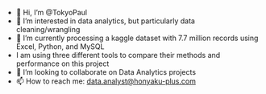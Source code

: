 - 👋 Hi, I’m @TokyoPaul
- 👀 I’m interested in data analytics, but particularly data cleaning/wrangling
- 🌱 I’m currently processing a kaggle dataset with 7.7 million records using Excel, Python, and MySQL
- I am using three different tools to compare their methods and performance on this project
- 💞️ I’m looking to collaborate on Data Analytics projects 
- 📫 How to reach me: data.analyst@honyaku-plus.com

<!---
TokyoPaul/TokyoPaul is a ✨ special ✨ repository because its `README.md` (this file) appears on your GitHub profile.
You can click the Preview link to take a look at your changes.
--->
  
